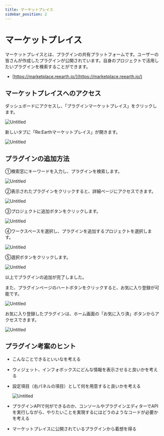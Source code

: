 ```yaml
---
title: マーケットプレイス
sidebar_position: 2
---
```


# マーケットプレイス

マーケットプレイスとは、プラグインの共有プラットフォームです。ユーザーの皆さんが作成したプラグインが公開されています。自身のプロジェクトで活用したいプラグインを検索することができます。

- [https://marketplace.reearth.io/](https://marketplace.reearth.io/)

## マーケットプレイスへのアクセス

ダッシュボードにアクセスし、「プラグインマーケットプレイス」をクリックします。

![Untitled](./img/0.png)

新しいタブに「Re:Earthマーケットプレイス」が開きます。

![Untitled](./img/1.png)

## プラグインの追加方法

①検索窓にキーワードを入力し、プラグインを検索します。

![Untitled](./img/2.png)

②表示されたプラグインをクリックすると、詳細ページにアクセスできます。

![Untitled](./img/3.png)

③プロジェクトに追加ボタンをクリックします。

![Untitled](./img/4.png)

④ワークスペースを選択し、プラグインを追加するプロジェクトを選択します。

![Untitled](./img/5.png)

⑤選択ボタンをクリックします。

![Untitled](./img/6.png)

以上でプラグインの追加が完了しました。

また、プラグインページのハートボタンをクリックすると、お気に入り登録が可能です。

![Untitled](./img/7.png)

お気に入り登録したプラグインは、ホーム画面の「お気に入り済」ボタンからアクセスできます。

![Untitled](./img/8.png)

## プラグイン考案のヒント

- こんなことできるといいなを考える
- ウィジェット、インフォボックスにどんな情報を表示させると良いかを考える
- 設定項目（右パネルの項目）として何を用意すると良いかを考える
    
    ![Untitled](./img/9.png)
    
- プラグインAPIで何ができるのか、コンソールやプラグインエディターでAPIを実行しながら、やりたいことを実現するにはどうのようなコードが必要かを考える
- マーケットプレイスに公開されているプラグインから着想を得る